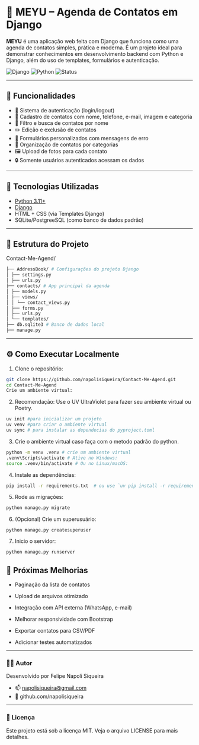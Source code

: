 # 📇 MEYU – Agenda de Contatos em Django

**MEYU** é uma aplicação web feita com Django que funciona como uma agenda de contatos simples, prática e moderna. É um projeto ideal para demonstrar conhecimentos em desenvolvimento backend com Python e Django, além do uso de templates, formulários e autenticação.

![Django](https://img.shields.io/badge/Django-4.x-green)   ![Python](https://img.shields.io/badge/Python-3.11-blue)   ![Status](https://img.shields.io/badge/status-em%20desenvolvimento-yellow)

---

## 🚀 Funcionalidades

- 🔐 Sistema de autenticação (login/logout)
- 📄 Cadastro de contatos com nome, telefone, e-mail, imagem e categoria
- 🔎 Filtro e busca de contatos por nome
- ✏️ Edição e exclusão de contatos
- 🧾 Formulários personalizados com mensagens de erro
- 🧩 Organização de contatos por categorias
- 🖼 Upload de fotos para cada contato
- 🔒 Somente usuários autenticados acessam os dados

---

## 🧠 Tecnologias Utilizadas

- [Python 3.11+](https://www.python.org/)
- [Django](https://www.djangoproject.com/)
- HTML + CSS (via Templates Django)
- SQLite/PostgreeSQL (como banco de dados padrão)

---

## 📂 Estrutura do Projeto

Contact-Me-Agend/
```bash
├── AddressBook/ # Configurações do projeto Django
│ ├── settings.py
│ ├── urls.py
├── contacts/ # App principal da agenda
│ ├── models.py
│ ├── views/
│ │ └── contact_views.py
│ ├── forms.py
│ ├── urls.py
│ └── templates/
├── db.sqlite3 # Banco de dados local
├── manage.py
```
---

## ⚙️ Como Executar Localmente

1. Clone o repositório:

```bash
git clone https://github.com/napolisiqueira/Contact-Me-Agend.git
cd Contact-Me-Agend
Crie um ambiente virtual:
```
2. Recomendação: Use o UV UltraViolet para fazer seu ambiente virtual ou Poetry.
```bash
uv init #para inicializar um projeto
uv venv #para criar o ambiente virtual
uv sync # para instalar as dependecias do pyproject.toml
```
3. Crie o ambiente virtual caso faça com o metodo padrão do python.
```bash
python -m venv .venv # crie um ambiente virtual
.venv\Scripts\activate # Ative no Windows:
source .venv/bin/activate # Ou no Linux/macOS:
```
4. Instale as dependências:
```bash
pip install -r requirements.txt  # ou use `uv pip install -r requirements.txt`
```
5. Rode as migrações:
```bash
python manage.py migrate
```
6. (Opcional) Crie um superusuário:
```
python manage.py createsuperuser
```
7. Inicio o servidor:
```
python manage.py runserver
```

## 📌 Próximas Melhorias
-  Paginação da lista de contatos

-  Upload de arquivos otimizado

-  Integração com API externa (WhatsApp, e-mail)

-  Melhorar responsividade com Bootstrap

-  Exportar contatos para CSV/PDF

-  Adicionar testes automatizados

---

### 👨‍💻 Autor
Desenvolvido por Felipe Napoli Siqueira
- 📫 napolisiqueira@gmail.com
- 🔗 github.com/napolisiqueira

---

### 📝 Licença
Este projeto está sob a licença MIT. Veja o arquivo LICENSE para mais detalhes.
